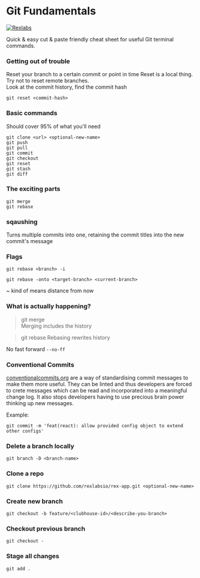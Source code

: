 
# Git Fundamentals

[![Rexlabs](./img/rex/rex_ribbon_logo_black.png)](./rexlabs/index.md)  

Quick & easy cut & paste friendly cheat sheet for useful Git terminal commands.

### Getting out of trouble

Reset your branch to a certain commit or point in time 
Reset is a local thing. Try not to reset remote branches.  
Look at the commit history, find the commit hash 

```
git reset <commit-hash>
```

### Basic commands
Should cover 95% of what you'll need
```
git clone <url> <optional-new-name>
git push
git pull
git commit
git checkout
git reset
git stash
git diff
```

### The exciting parts
```
git merge 
git rebase
```

### sqaushing

Turns multiple commits into one, retaining the commit titles into the new commit's message

### Flags

```git rebase <branch> -i```

```git rebase -onto <target-branch> <current-branch>```

~ kind of means distance from now


### What is actually happening?

> git merge   
Merging includes the history  

> git rebase 
Rebasing rewrites history

No fast forward
```--no-ff```

### Conventional Commits
[conventionalcommits.org](https://www.conventionalcommits.org) are a way of 
standardising commit messages to make them more useful. They can be linted 
and thus developers are forced to crete messages which can be read and 
incorporated into a meaningful change log. It also stops developers having 
to use precious brain power thinking up new messages.

Example: 
```
git commit -m 'feat(react): allow provided config object to extend other configs'
```
### Delete a branch locally
```
git branch -D <branch-name>
```
### Clone a repo
```
git clone https://github.com/rexlabsio/rex-app.git <optional-new-name>
```
### Create new branch
```
git checkout -b feature/<clubhouse-id>/<describe-you-branch>
```
### Checkout previous branch
```
git checkout -
```
### Stage all changes
```
git add .
```